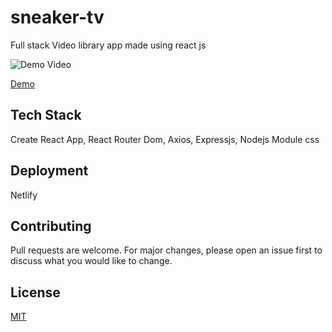 # sneaker-tv
Full stack Video library app made using react js


![Demo Video](https://user-images.githubusercontent.com/40429237/165556727-561eb2aa-ac56-49c0-9057-c3d5e8cc5b00.gif)


[Demo](https://sneaker-tv.netlify.app/)


## Tech Stack

Create React App, React Router Dom, Axios, Expressjs, Nodejs Module css


## Deployment

Netlify 


## Contributing
Pull requests are welcome. For major changes, please open an issue first to discuss what you would like to change.

  
## License

[MIT](https://choosealicense.com/licenses/mit/)

  

